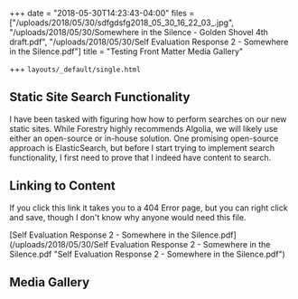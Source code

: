 +++
date = "2018-05-30T14:23:43-04:00"
files = ["/uploads/2018/05/30/sdfgdsfg2018_05_30_16_22_03_.jpg", "/uploads/2018/05/30/Somewhere in the Silence - Golden Shovel 4th draft.pdf", "/uploads/2018/05/30/Self Evaluation Response 2 - Somewhere in the Silence.pdf"]
title = "Testing Front Matter Media Gallery"

+++
`layouts/_default/single.html`

## Static Site Search Functionality

I have been tasked with figuring how how to perform searches on our new static sites. While Forestry highly recommends Algolia, we will likely use either an open-source or in-house solution. One promising open-source approach is ElasticSearch, but before I start trying to implement search functionality, I first need to prove that I indeed have content to search.

## Linking to Content

If you click this link it takes you to a 404 Error page, but you can right click and save, though I don't know why anyone would need this file.

[Self Evaluation Response 2 - Somewhere in the Silence.pdf](/uploads/2018/05/30/Self Evaluation Response 2 - Somewhere in the Silence.pdf "Self Evaluation Response 2 - Somewhere in the Silence.pdf")

## Media Gallery